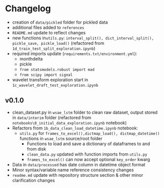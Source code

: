 # Changelog

- creation of `data/pickled` folder for pickled data
- additional files added to `references` 
- `README.md` update to reflect changes 
- new functions in`utils.py`: `interval_split(), dict_interval_split(), pickle_save, pickle_load()` (refactored from `1d_train_test_split_exploration.ipynb`)
- required imports update (`requirements.txt/environment.yml`):
  - monthdelta 
  - pickle
  - `from statsmodels.robust import mad`
  - `from scipy import signal`
- wavelet transform exploration start in `1c_wavelet_draft_test_exploration.ipynb`

## v0.1.0
- clean_dataset.py in `wsae_lstm` folder to clean raw dataset, output stored in `data/interim` folder (refactored from `notebooks\0_initial_data_exploration.ipynb` notebook)
- Refactors from `1b_data_clean_load_datetime.ipynb` notebook:
  - `utils.py` for `frames_to_excel(),dictmap_load(), dictmap_datetime()` functions in `wsae_lstm` source/root folder
    - Functions to load and save a dictionary of dataframes to and from disk
    - `clean_data.py` updated with function imports from `utils.py`
    - `frames_to_excel()` can now accept optional `key_order` kwarg
- Data in `data/processed` has date column in datetime object format
- Minor syntax/variable name reference consistency changes
- `readme.md` update with repository structure section & other minor clarification changes 

